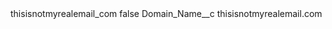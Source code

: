 <?xml version="1.0" encoding="UTF-8"?>
<CustomMetadata xmlns="http://soap.sforce.com/2006/04/metadata" xmlns:xsi="http://www.w3.org/2001/XMLSchema-instance" xmlns:xsd="http://www.w3.org/2001/XMLSchema">
    <label>thisisnotmyrealemail_com</label>
    <protected>false</protected>
    <values>
        <field>Domain_Name__c</field>
        <value xsi:type="xsd:string">thisisnotmyrealemail.com</value>
    </values>
</CustomMetadata>
